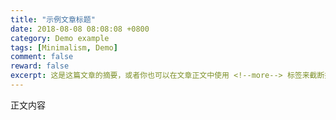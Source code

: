 ```yaml
---
title: "示例文章标题"
date: 2018-08-08 08:08:08 +0800
category: Demo example
tags: [Minimalism, Demo]
comment: false
reward: false
excerpt: 这是这篇文章的摘要，或者你也可以在文章正文中使用 <!--more--> 标签来截断摘要。
---
```


正文内容
